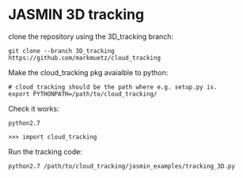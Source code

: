 JASMIN 3D tracking
==================

clone the repository using the 3D_tracking branch:

    git clone --branch 3D_tracking https://github.com/markmuetz/cloud_tracking

Make the cloud_tracking pkg avaialble to python:

    # cloud_tracking should be the path where e.g. setup.py is.
    export PYTHONPATH=/path/to/cloud_tracking/

Check it works:

    python2.7
    
    >>> import cloud_tracking

Run the tracking code:

    python2.7 /path/to/cloud_tracking/jasmin_examples/tracking_3D.py
